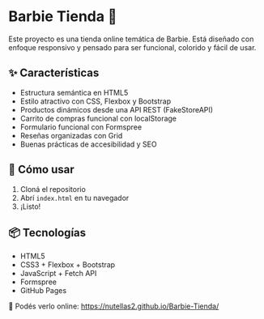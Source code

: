 # Barbie Tienda 💖

Este proyecto es una tienda online temática de Barbie. Está diseñado con enfoque responsivo y pensado para ser funcional, colorido y fácil de usar.

## ✨ Características
- Estructura semántica en HTML5
- Estilo atractivo con CSS, Flexbox y Bootstrap
- Productos dinámicos desde una API REST (FakeStoreAPI)
- Carrito de compras funcional con localStorage
- Formulario funcional con Formspree
- Reseñas organizadas con Grid
- Buenas prácticas de accesibilidad y SEO

## 🚀 Cómo usar
1. Cloná el repositorio
2. Abrí `index.html` en tu navegador
3. ¡Listo!

## 📦 Tecnologías
- HTML5
- CSS3 + Flexbox + Bootstrap
- JavaScript + Fetch API
- Formspree
- GitHub Pages

🔗 Podés verlo online:
https://nutellas2.github.io/Barbie-Tienda/
